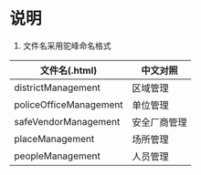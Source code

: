 # 说明

1. 文件名采用驼峰命名格式

文件名(.html)            |  中文对照
------------------------| --------
districtManagement      | 区域管理
policeOfficeManagement  | 单位管理
safeVendorManagement    | 安全厂商管理
placeManagement         | 场所管理 
peopleManagement        | 人员管理